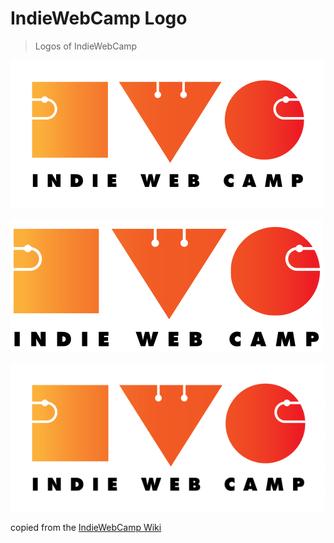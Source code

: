 # IndieWebCamp Logo

> Logos of IndieWebCamp

![SVG](indiewebcamp-logo.svg)

![500px](indiewebcamp-logo-500px.png)

![1600px](indiewebcamp-logo-1600px.png)

copied from the [IndieWebCamp Wiki](http://indiewebcamp.com/logo)
